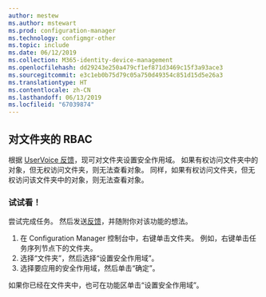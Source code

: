 ```yaml
---
author: mestew
ms.author: mstewart
ms.prod: configuration-manager
ms.technology: configmgr-other
ms.topic: include
ms.date: 06/12/2019
ms.collection: M365-identity-device-management
ms.openlocfilehash: dd29243e250a479cf1ef871d3469c15f3a93ace3
ms.sourcegitcommit: e3c1eb0b75d79c05a750d49354c851d15d5e26a3
ms.translationtype: HT
ms.contentlocale: zh-CN
ms.lasthandoff: 06/13/2019
ms.locfileid: "67039874"
---
```

## <a name="rbac-on-folders"></a>对文件夹的 RBAC

根据 [UserVoice 反馈](https://configurationmanager.uservoice.com/forums/300492-ideas/suggestions/8390346-rba-on-the-folder-level)，现可对文件夹设置安全作用域。 如果有权访问文件夹中的对象，但无权访问文件夹，则无法查看对象。 同样，如果有权访问文件夹，但无权访问该文件夹中的对象，则无法查看对象。 

### <a name="try-it-out"></a>试试看！

尝试完成任务。 然后发送[反馈](/sccm/core/understand/find-help#product-feedback)，并随附你对该功能的想法。

1. 在 Configuration Manager 控制台中，右键单击文件夹。 例如，右键单击任务序列节点下的文件夹。
1. 选择“文件夹”，然后选择“设置安全作用域”。
1. 选择要应用的安全作用域，然后单击“确定”。

如果你已经在文件夹中，也可在功能区单击“设置安全作用域”。
